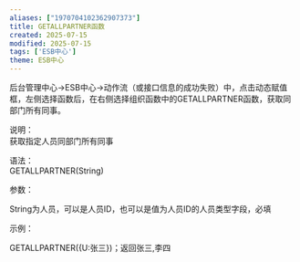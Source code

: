 ```yaml
---
aliases: ["1970704102362907373"]
title: GETALLPARTNER函数
created: 2025-07-15
modified: 2025-07-15
tags: ['ESB中心']
theme: ESB中心
---
```


后台管理中心->ESB中心->动作流（或接口信息的成功失败）中，点击动态赋值框，左侧选择函数后，在右侧选择组织函数中的GETALLPARTNER函数，获取同部门所有同事。

说明：  
获取指定人员同部门所有同事

语法：  
GETALLPARTNER(String)

参数：

String为人员，可以是人员ID，也可以是值为人员ID的人员类型字段，必填

示例：

GETALLPARTNER({U:张三})；返回张三,李四